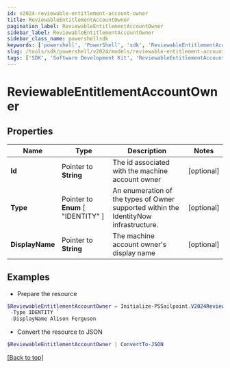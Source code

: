 ```yaml
---
id: v2024-reviewable-entitlement-account-owner
title: ReviewableEntitlementAccountOwner
pagination_label: ReviewableEntitlementAccountOwner
sidebar_label: ReviewableEntitlementAccountOwner
sidebar_class_name: powershellsdk
keywords: ['powershell', 'PowerShell', 'sdk', 'ReviewableEntitlementAccountOwner'] 
slug: /tools/sdk/powershell/v2024/models/reviewable-entitlement-account-owner
tags: ['SDK', 'Software Development Kit', 'ReviewableEntitlementAccountOwner']
---
```



# ReviewableEntitlementAccountOwner

## Properties

Name | Type | Description | Notes
------------ | ------------- | ------------- | -------------
**Id** |  Pointer to **String** | The id associated with the machine account owner | [optional] 
**Type** |  Pointer to  **Enum** [  "IDENTITY" ] | An enumeration of the types of Owner supported within the IdentityNow infrastructure. | [optional] 
**DisplayName** |  Pointer to **String** | The machine account owner's display name | [optional] 

## Examples

- Prepare the resource
```powershell
$ReviewableEntitlementAccountOwner = Initialize-PSSailpoint.V2024ReviewableEntitlementAccountOwner  -Id 2c9180857182305e0171993737eb29e8 `
 -Type IDENTITY `
 -DisplayName Alison Ferguson
```

- Convert the resource to JSON
```powershell
$ReviewableEntitlementAccountOwner | ConvertTo-JSON
```


[[Back to top]](#) 

